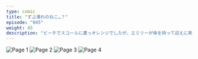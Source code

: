 ```yaml
---
type: comic
title: "ずぶ濡れのねこ…？"
episode: "045"
weight: 45
description: "ビーチでスコールに遭っオレンジでしたが、エミリーが傘を持って迎えに来てくれて助かりました… 😭"
---
```


![Page 1](cut-1.jpg)
![Page 2](cut-2.jpg)
![Page 3](cut-3.jpg)
![Page 4](cut-4.jpg)
